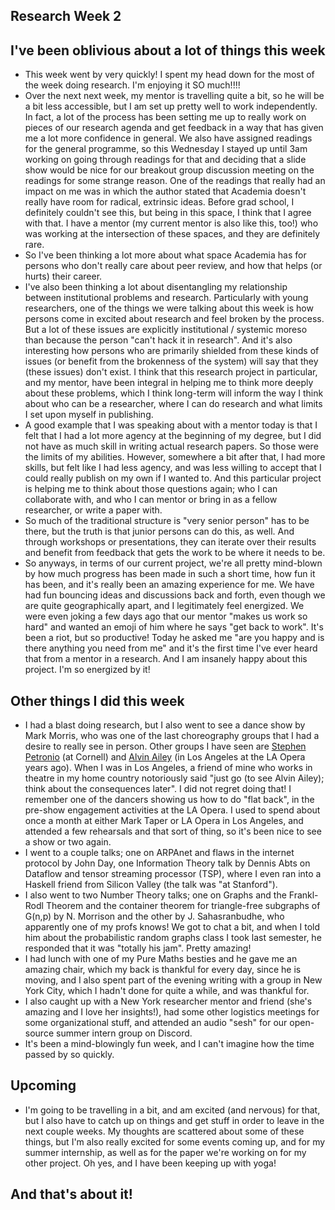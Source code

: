 ## Research Week 2

## I've been oblivious about a lot of things this week
- This week went by very quickly! I spent my head down for the most of the week doing research. I'm enjoying it SO much!!!!
- Over the next next week, my mentor is travelling quite a bit, so he will be a bit less accessible, but I am set up pretty well to work independently. In
fact, a lot of the process has been setting me up to really work on pieces of our research agenda and get feedback in a way that has given me a 
lot more confidence in general. We also have assigned readings for the general programme, so this Wednesday I stayed up until 3am working on going through
readings for that and deciding that a slide show would be nice for our breakout group discussion meeting on the readings for some strange reason. One of the readings that really had an impact on me was in which the author stated that Academia doesn't really have room for 
radical, extrinsic ideas. Before grad school, I definitely couldn't see this, but being in this space, I think that I agree with that. 
I have a mentor (my current mentor is also like this, too!) who was working at the intersection of these spaces, and they are definitely rare. 
- So I've been thinking a lot more about what space Academia has for persons who don't really care about peer review, and how that helps (or hurts)
their career. 
- I've also been thinking a lot about disentangling my relationship between institutional problems and research. Particularly with young researchers, 
one of the things we were talking about this week is how persons come in excited about research and feel broken by the process. But a lot of these
issues are explicitly institutional / systemic moreso than because the person "can't hack it in research". And it's also interesting how persons who are
primarily shielded from these kinds of issues (or benefit from the brokenness of the system) will say that they (these issues) don't exist.
I think that this research project in particular,
and my mentor, have been integral in helping me to think more deeply about these problems, which I think long-term will inform the way I think about
who can be a researcher, where I can do research and what limits I set upon myself in publishing.
- A good example that I was speaking about with a mentor today is that I felt that I had a lot more agency at the beginning of my degree, but I did 
not have as much skill in writing actual research papers. So those were the limits of my abilities. However, somewhere a bit after that, I had more
skills, but felt like I had less agency, and was less willing to accept that I could really publish on my own if I wanted to. And this particular project
is helping me to think about those questions again; who I can collaborate with, and who I can mentor or bring in as a fellow researcher, or write a paper with.
- So much of the traditional structure is "very senior person" has to be there, but the truth is that junior persons can do this, as well. And through
workshops or presentations, they can iterate over their results and benefit from feedback that gets the work to be where it needs to be.
- So anyways, in terms of our current project, we're all pretty mind-blown by how much progress has been made in such a short time, how fun it has been,
and it's really been an amazing experience for me. We have had fun bouncing ideas and discussions back and forth, even though we are quite geographically
apart, and I legitimately feel energized. We were even joking a few days ago that our mentor "makes us work so hard" and wanted an emoji of him where
he says "get back to work". It's been a riot, but so productive! Today he asked me "are you happy and is there anything you need from me" and it's the
first time I've ever heard that from a mentor in a research. And I am insanely happy about this project. I'm so energized by it!

## Other things I did this week
- I had a blast doing research, but I also went to see a dance show by Mark Morris, who was one of the last choreography groups that I had a desire 
to really see in person. Other groups I have seen are [Stephen Petronio](https://en.wikipedia.org/wiki/Stephen_Petronio) (at Cornell) and [Alvin Ailey](https://en.wikipedia.org/wiki/Alvin_Ailey) (in Los Angeles at the LA Opera years ago).
When I was in Los Angeles, a friend of mine who works in theatre in my home country notoriously said "just go (to see Alvin Ailey); think about the consequences later".
I did not regret doing that! I remember one of the dancers showing us how to do "flat back", in the pre-show engagement activities at the LA Opera.
I used to spend about once a month at either Mark Taper or LA Opera in Los Angeles, and attended a few rehearsals and that sort of thing, so it's been
nice to see a show or two again.
- I went to a couple talks; one on ARPAnet and flaws in the internet protocol by John Day, one Information Theory talk
by Dennis Abts on Dataflow and tensor streaming processor (TSP),
where I even ran into a Haskell friend from Silicon Valley (the talk was "at Stanford").
- I also went to two Number Theory talks; one on Graphs and the Frankl-Rodl Theorem and the container theorem for triangle-free subgraphs of G(n,p)
by N. Morrison and the other by J. Sahasranbudhe, who apparently one of my profs knows! We got to chat a bit, and when I told him about the probabilistic
random graphs class I took last semester, he responded that it was "totally his jam". Pretty amazing!
- I had lunch with one of my Pure Maths besties and he gave me an amazing chair, which my back is thankful for every day, since he is moving,
and I also spent part of the evening writing with a group in New York City, which I hadn't done for quite a while, and was thankful for.
- I also caught up with a New York researcher mentor and friend (she's amazing and I love her insights!), had some other logistics meetings for some organizational stuff, and attended an audio "sesh" for
our open-source summer intern group on Discord.
- It's been a mind-blowingly fun week, and I can't imagine how the time passed by so quickly.

## Upcoming
- I'm going to be travelling in a bit, and am excited (and nervous) for that, but I also have to catch up on things and get stuff in order to
leave in the next couple weeks. My thoughts are scattered about some of these things, but I'm also really excited for some events coming up,
and for my summer internship, as well as for the paper we're working on for my other project. Oh yes, and I have been keeping up with yoga!

## And that's about it!




